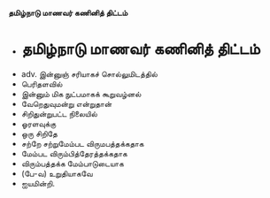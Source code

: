 **தமிழ்நாடு மாணவர் கணினித் திட்டம்**
- # தமிழ்நாடு மாணவர் கணினித் திட்டம்
- adv. இன்னுஞ் சரியாகச் சொல்லுமிடத்தில்
- பெரிதளவில்
- இன்னும் மிக நுட்பமாகக் கூறுவழ்னல்
- வேறெதுவுமன்று என்றுதான்
- சிறிதுன்றுபட்ட நிலையில்
- ஓரளவுக்கு
- ஒரு சிறிதே
- சற்றே சற்றுமேம்பட விருமபத்தக்கதாக
- மேம்பட விரும்பித்தேரத்தக்கதாக
- விரும்பத்தக்க மேம்பாடுடையாக
- (பே-வ) உறுதியாகவே
- ஐயமின்றி.

